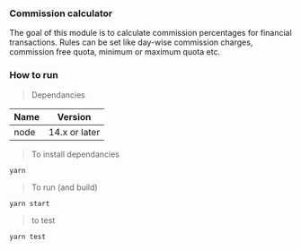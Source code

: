 ### Commission calculator

The goal of this module is to calculate commission percentages for financial transactions. Rules can be set like day-wise commission charges, commission free quota, minimum or maximum quota etc.

### How to run

> Dependancies

| Name | Version       |
| ---- | ------------- |
| node | 14.x or later |

> To install dependancies

    yarn

> To run (and build)

    yarn start

> to test

    yarn test
